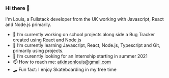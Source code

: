 ### Hi there 👋

I'm Louis, a Fullstack developer from the UK working with Javascript, React and Node.js primarily.

- 🔭 I’m currently working on school projects along side a Bug Tracker created using React and Node.js
- 🌱 I’m currently learning Javascript, React, Node.js, Typescript and Git, primarily using projects.
- 🤔 I’m curenrtly looking for an Internship starting in summer 2021
- 📫 How to reach me: atkinsonlouis@gmail.com
- 🛹 Fun fact: I enjoy Skateboarding in my free time 
